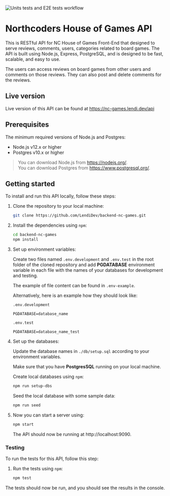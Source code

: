 ![Units tests and E2E tests workflow](https://github.com/LendiDev/backend-nc-games/actions/workflows/run-tests.yml/badge.svg)

# Northcoders House of Games API

This is RESTful API for NC House of Games Front-End that designed to serve reviews, comments, users, categories related to board games. The API is built using Node.js, Express, PostgreSQL, and is designed to be fast, scalable, and easy to use.

The users can access reviews on board games from other users and comments on those reviews. They can also post and delete comments for the reviews.

## Live version

Live version of this API can be found at https://nc-games.lendi.dev/api

## Prerequisites

The minimum required versions of Node.js and Postgres:

* Node.js v12.x or higher
* Postgres v10.x or higher

> You can download Node.js from https://nodejs.org/.  
> You can download Postgres from https://www.postgresql.org/.

## Getting started

To install and run this API locally, follow these steps:

1. Clone the repository to your local machine:

    ```sh
    git clone https://github.com/LendiDev/backend-nc-games.git
    ```

2. Install the dependencies using `npm`:

    ```sh
    cd backend-nc-games
    npm install
    ```

3. Set up environment variables:

   Create two files named `.env.development` and ```.env.test``` in the root folder of the cloned repository and add **PGDATABASE** environment variable in each file with the names of your databases for development and testing. 

   The example of file content can be found in ```.env-example```. 

   Alternatively,  here is an example how they should look like:

    `.env.development`
    ```
    PGDATABASE=database_name
    ```

    `.env.test`
    ```
    PGDATABASE=database_name_test
    ```

4. Set up the databases:

   Update the database names in `./db/setup.sql` according to your environment variables.

   Make sure that you have **PostgresSQL** running on your local machine.

   Create local databases using `npm`:

    ```sh
    npm run setup-dbs
    ```

    Seed the local database with some sample data:

    ```sh
    npm run seed
    ```

5. Now you can start a server using:

    ```sh
    npm start
    ```

   The API should now be running at http://localhost:9090.
    


### Testing

To run the tests for this API, follow this step:


1. Run the tests using `npm`:

    ```sh
    npm test
    ```

The tests should now be run, and you should see the results in the console.
